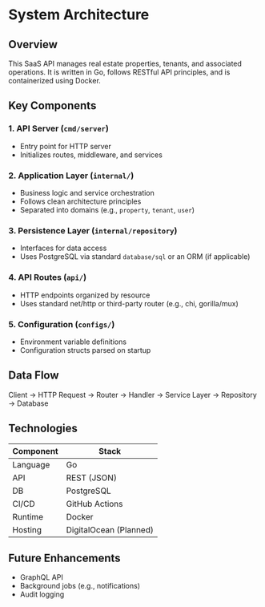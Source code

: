 # System Architecture

## Overview

This SaaS API manages real estate properties, tenants, and associated operations.
It is written in Go, follows RESTful API principles, and is containerized using Docker.

## Key Components

### 1. API Server (`cmd/server`)

- Entry point for HTTP server
- Initializes routes, middleware, and services

### 2. Application Layer (`internal/`)

- Business logic and service orchestration
- Follows clean architecture principles
- Separated into domains (e.g., `property`, `tenant`, `user`)

### 3. Persistence Layer (`internal/repository`)

- Interfaces for data access
- Uses PostgreSQL via standard `database/sql` or an ORM (if applicable)

### 4. API Routes (`api/`)

- HTTP endpoints organized by resource
- Uses standard net/http or third-party router (e.g., chi, gorilla/mux)

### 5. Configuration (`configs/`)

- Environment variable definitions
- Configuration structs parsed on startup

## Data Flow

Client → HTTP Request → Router → Handler → Service Layer → Repository → Database

## Technologies

| Component | Stack                  |
| --------- | ---------------------- |
| Language  | Go                     |
| API       | REST (JSON)            |
| DB        | PostgreSQL             |
| CI/CD     | GitHub Actions         |
| Runtime   | Docker                 |
| Hosting   | DigitalOcean (Planned) |

## Future Enhancements

- GraphQL API
- Background jobs (e.g., notifications)
- Audit logging
